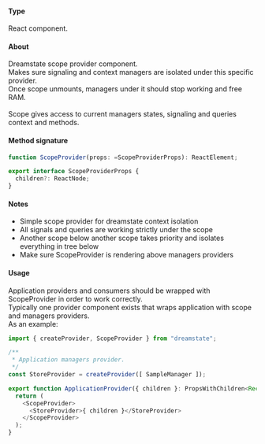 #### Type
React component.

#### About
Dreamstate scope provider component. <br/>
Makes sure signaling and context managers are isolated under this specific provider. <br/>
Once scope unmounts, managers under it should stop working and free RAM. <br/>
<br/>
Scope gives access to current managers states, signaling and queries context and methods.

#### Method signature
```typescript
function ScopeProvider(props: =ScopeProviderProps): ReactElement;
```

```typescript
export interface ScopeProviderProps {
  children?: ReactNode;
}
```

#### Notes
- Simple scope provider for dreamstate context isolation
- All signals and queries are working strictly under the scope
- Another scope below another scope takes priority and isolates everything in tree below
- Make sure ScopeProvider is rendering above managers providers

#### Usage
Application providers and consumers should be wrapped with ScopeProvider in order to work correctly. <br/>
Typically one provider component exists that wraps application with scope and managers providers. <br/>
As an example:
```typescript
import { createProvider, ScopeProvider } from "dreamstate";

/**
 * Application managers provider.
 */
const StoreProvider = createProvider([ SampleManager ]);

export function ApplicationProvider({ children }: PropsWithChildren<Record<string, unknown>>): ReactElement {
  return (
    <ScopeProvider>
      <StoreProvider>{ children }</StoreProvider>
    </ScopeProvider>
  );
}
```
